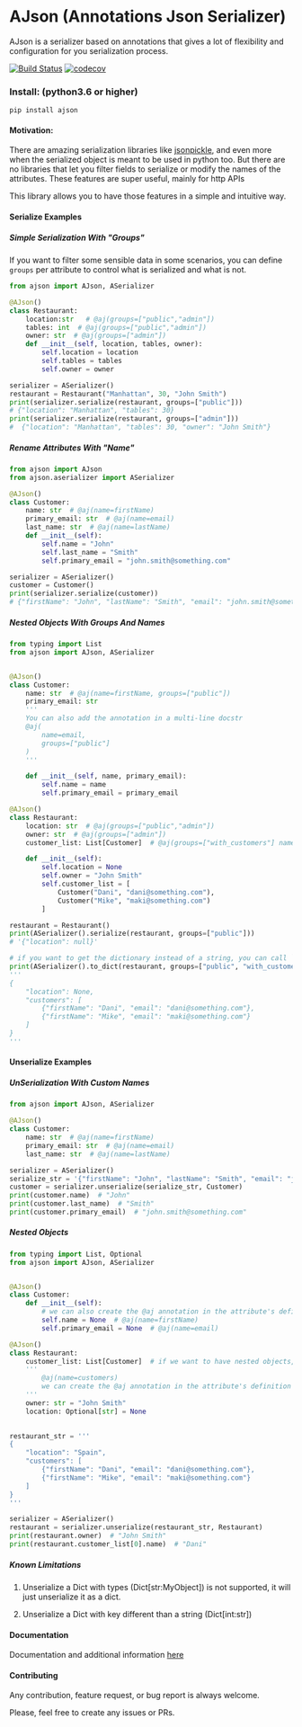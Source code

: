 # AJson (Annotations Json Serializer)

AJson is a serializer based on annotations that gives a lot of flexibility and configuration for you serialization process.

[![Build Status](https://travis-ci.org/JorgeGarciaIrazabal/ajson.svg?branch=master)](https://travis-ci.org/JorgeGarciaIrazabal/ajson)
[![codecov](https://codecov.io/gh/JorgeGarciaIrazabal/ajson/branch/master/graph/badge.svg)](https://codecov.io/gh/JorgeGarciaIrazabal/ajson)


### Install: (python3.6 or higher)

`pip install ajson`

#### Motivation:

There are amazing serialization libraries like [jsonpickle](https://jsonpickle.github.io/), and even more when the serialized object is meant to be used in python too. 
But there are no libraries that let you filter fields to serialize or modify the names of the attributes. These features are super useful, mainly for http APIs

This library allows you to have those features in a simple and intuitive way.

#### Serialize Examples

##### Simple Serialization With "Groups"
If you want to filter some sensible data in some scenarios, you can define `groups` per attribute to control what is serialized and what is not.

```python
from ajson import AJson, ASerializer

@AJson()
class Restaurant:
    location:str   # @aj(groups=["public","admin"])
    tables: int  # @aj(groups=["public","admin"])
    owner: str  # @aj(groups=["admin"])
    def __init__(self, location, tables, owner):
        self.location = location
        self.tables = tables
        self.owner = owner

serializer = ASerializer()
restaurant = Restaurant("Manhattan", 30, "John Smith")
print(serializer.serialize(restaurant, groups=["public"])) 
# {"location": "Manhattan", "tables": 30}
print(serializer.serialize(restaurant, groups=["admin"])) 
#  {"location": "Manhattan", "tables": 30, "owner": "John Smith"}
```

##### Rename Attributes With "Name"

```python
from ajson import AJson
from ajson.aserializer import ASerializer

@AJson()
class Customer:
    name: str  # @aj(name=firstName)
    primary_email: str  # @aj(name=email)
    last_name: str  # @aj(name=lastName)
    def __init__(self):
        self.name = "John"
        self.last_name = "Smith"
        self.primary_email = "john.smith@something.com"

serializer = ASerializer()
customer = Customer()
print(serializer.serialize(customer))
# {"firstName": "John", "lastName": "Smith", "email": "john.smith@something.com"}
```

##### Nested Objects With Groups And Names

```python
from typing import List
from ajson import AJson, ASerializer


@AJson()
class Customer:
    name: str  # @aj(name=firstName, groups=["public"])
    primary_email: str
    '''
    You can also add the annotation in a multi-line docstr
    @aj(
        name=email,
        groups=["public"]
    )
    '''

    def __init__(self, name, primary_email):
        self.name = name
        self.primary_email = primary_email

@AJson()
class Restaurant:
    location: str  # @aj(groups=["public","admin"])
    owner: str  # @aj(groups=["admin"])
    customer_list: List[Customer]  # @aj(groups=["with_customers"] name=customers)

    def __init__(self):
        self.location = None
        self.owner = "John Smith"
        self.customer_list = [
            Customer("Dani", "dani@something.com"),
            Customer("Mike", "maki@something.com")
        ]

restaurant = Restaurant()
print(ASerializer().serialize(restaurant, groups=["public"]))
# '{"location": null}'

# if you want to get the dictionary instead of a string, you can call `to_dict` instead of `serialize`
print(ASerializer().to_dict(restaurant, groups=["public", "with_customers"]))
'''
{
    "location": None,
    "customers": [
        {"firstName": "Dani", "email": "dani@something.com"},
        {"firstName": "Mike", "email": "maki@something.com"}
    ]
}
'''
```

#### Unserialize Examples

##### UnSerialization With Custom Names
```python
from ajson import AJson, ASerializer

@AJson()
class Customer:
    name: str  # @aj(name=firstName)
    primary_email: str  # @aj(name=email)
    last_name: str  # @aj(name=lastName)

serializer = ASerializer()
serialize_str = '{"firstName": "John", "lastName": "Smith", "email": "john.smith@something.com"}'
customer = serializer.unserialize(serialize_str, Customer)
print(customer.name)  # "John"
print(customer.last_name)  # "Smith"
print(customer.primary_email)  # "john.smith@something.com"
```

##### Nested Objects

```python
from typing import List, Optional
from ajson import AJson, ASerializer


@AJson()
class Customer:
    def __init__(self):
        # we can also create the @aj annotation in the attribute's definition
        self.name = None  # @aj(name=firstName)
        self.primary_email = None  # @aj(name=email)

@AJson()
class Restaurant:
    customer_list: List[Customer]  # if we want to have nested objects, we need to define the types hints
    '''
        @aj(name=customers)
        we can create the @aj annotation in the attribute's definition
    '''
    owner: str = "John Smith"
    location: Optional[str] = None
        

restaurant_str = '''
{
    "location": "Spain",
    "customers": [
        {"firstName": "Dani", "email": "dani@something.com"},
        {"firstName": "Mike", "email": "maki@something.com"}
    ]
}
'''

serializer = ASerializer()
restaurant = serializer.unserialize(restaurant_str, Restaurant)
print(restaurant.owner)  # "John Smith"
print(restaurant.customer_list[0].name)  # "Dani"
```

##### Known Limitations

1. Unserialize a Dict with types (Dict[str:MyObject]) is not supported, it will just unserialize it as a dict.

2. Unserialize a Dict with key different than a string (Dict[int:str])
 
#### Documentation

Documentation and additional information [here](https://jorgegarciairazabal.github.io/ajson/)

#### Contributing

Any contribution, feature request, or bug report is always welcome.

Please, feel free to create any issues or PRs. 